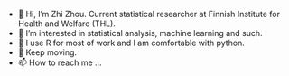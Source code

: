 - 👋 Hi, I’m Zhi Zhou. Current statistical researcher at Finnish Institute for Health and Welfare (THL). 
- 👀 I’m interested in statistical analysis, machine learning and such. 
- 🌱 I use R for most of work and I am comfortable with python.
- 💞️ Keep moving.
- 📫 How to reach me ...

<!---
zauziii/zauziii is a ✨ special ✨ repository because its `README.md` (this file) appears on your GitHub profile.
You can click the Preview link to take a look at your changes.
--->

